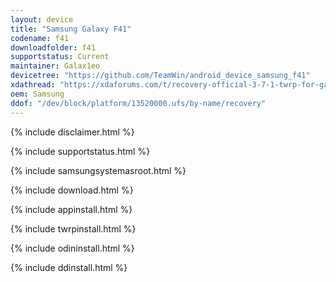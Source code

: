 ```yaml
---
layout: device
title: "Samsung Galaxy F41"
codename: f41
downloadfolder: f41
supportstatus: Current
maintainer: Galax1eo
devicetree: "https://github.com/TeamWin/android_device_samsung_f41"
xdathread: "https://xdaforums.com/t/recovery-official-3-7-1-twrp-for-galaxy-f41.4688042/"
oem: Samsung
ddof: "/dev/block/platform/13520000.ufs/by-name/recovery"
---
```


{% include disclaimer.html %}

{% include supportstatus.html %}

{% include samsungsystemasroot.html %}

{% include download.html %}

{% include appinstall.html %}

{% include twrpinstall.html %}

{% include odininstall.html %}

{% include ddinstall.html %}

